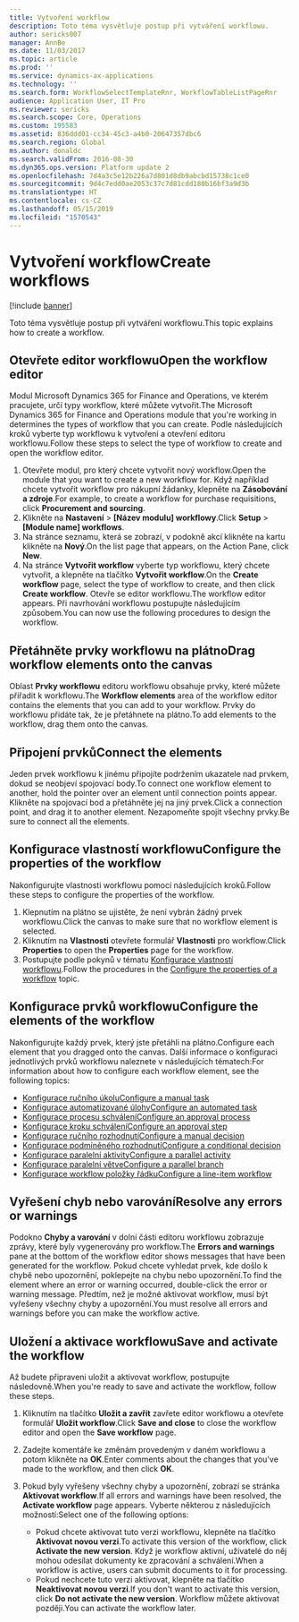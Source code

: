 ```yaml
---
title: Vytvoření workflow
description: Toto téma vysvětluje postup při vytváření workflowu.
author: sericks007
manager: AnnBe
ms.date: 11/03/2017
ms.topic: article
ms.prod: ''
ms.service: dynamics-ax-applications
ms.technology: ''
ms.search.form: WorkflowSelectTemplateRnr, WorkflowTableListPageRnr
audience: Application User, IT Pro
ms.reviewer: sericks
ms.search.scope: Core, Operations
ms.custom: 195583
ms.assetid: 836ddd01-cc34-45c3-a4b0-20647357dbc6
ms.search.region: Global
ms.author: donaldc
ms.search.validFrom: 2016-08-30
ms.dyn365.ops.version: Platform update 2
ms.openlocfilehash: 7d4a3c5e12b226a7d801d8db9abcbd15738c1ce0
ms.sourcegitcommit: 9d4c7edd0ae2053c37c7d81cdd180b16bf3a9d3b
ms.translationtype: HT
ms.contentlocale: cs-CZ
ms.lasthandoff: 05/15/2019
ms.locfileid: "1570543"
---
```

# <a name="create-workflows"></a><span data-ttu-id="8b87f-103">Vytvoření workflow</span><span class="sxs-lookup"><span data-stu-id="8b87f-103">Create workflows</span></span>

[!include [banner](../includes/banner.md)]

<span data-ttu-id="8b87f-104">Toto téma vysvětluje postup při vytváření workflowu.</span><span class="sxs-lookup"><span data-stu-id="8b87f-104">This topic explains how to create a workflow.</span></span>

## <a name="open-the-workflow-editor"></a><span data-ttu-id="8b87f-105">Otevřete editor workflowu</span><span class="sxs-lookup"><span data-stu-id="8b87f-105">Open the workflow editor</span></span>

<span data-ttu-id="8b87f-106">Modul Microsoft Dynamics 365 for Finance and Operations, ve kterém pracujete, určí typy workflow, které můžete vytvořit.</span><span class="sxs-lookup"><span data-stu-id="8b87f-106">The Microsoft Dynamics 365 for Finance and Operations module that you're working in determines the types of workflow that you can create.</span></span> <span data-ttu-id="8b87f-107">Podle následujících kroků vyberte typ workflowu k vytvoření a otevření editoru workflowu.</span><span class="sxs-lookup"><span data-stu-id="8b87f-107">Follow these steps to select the type of workflow to create and open the workflow editor.</span></span>

1. <span data-ttu-id="8b87f-108">Otevřete modul, pro který chcete vytvořit nový workflow.</span><span class="sxs-lookup"><span data-stu-id="8b87f-108">Open the module that you want to create a new workflow for.</span></span> <span data-ttu-id="8b87f-109">Když například chcete vytvořit workflow pro nákupní žádanky, klepněte na **Zásobování a zdroje**.</span><span class="sxs-lookup"><span data-stu-id="8b87f-109">For example, to create a workflow for purchase requisitions, click **Procurement and sourcing**.</span></span>
2. <span data-ttu-id="8b87f-110">Klikněte na **Nastavení** &gt; **\[Název modulu\] workflowy**.</span><span class="sxs-lookup"><span data-stu-id="8b87f-110">Click **Setup** &gt; **\[Module name\] workflows**.</span></span>
3. <span data-ttu-id="8b87f-111">Na stránce seznamu, která se zobrazí, v podokně akcí klikněte na kartu klikněte na **Nový**.</span><span class="sxs-lookup"><span data-stu-id="8b87f-111">On the list page that appears, on the Action Pane, click **New**.</span></span>
4. <span data-ttu-id="8b87f-112">Na stránce **Vytvořit workflow** vyberte typ workflowu, který chcete vytvořit, a klepněte na tlačítko **Vytvořit workflow**.</span><span class="sxs-lookup"><span data-stu-id="8b87f-112">On the **Create workflow** page, select the type of workflow to create, and then click **Create workflow**.</span></span> <span data-ttu-id="8b87f-113">Otevře se editor workflowu.</span><span class="sxs-lookup"><span data-stu-id="8b87f-113">The workflow editor appears.</span></span> <span data-ttu-id="8b87f-114">Při navrhování workflowu postupujte následujícím způsobem.</span><span class="sxs-lookup"><span data-stu-id="8b87f-114">You can now use the following procedures to design the workflow.</span></span>

## <a name="drag-workflow-elements-onto-the-canvas"></a><span data-ttu-id="8b87f-115">Přetáhněte prvky workflowu na plátno</span><span class="sxs-lookup"><span data-stu-id="8b87f-115">Drag workflow elements onto the canvas</span></span>

<span data-ttu-id="8b87f-116">Oblast **Prvky workflowu** editoru workflowu obsahuje prvky, které můžete přiřadit k workflowu.</span><span class="sxs-lookup"><span data-stu-id="8b87f-116">The **Workflow elements** area of the workflow editor contains the elements that you can add to your workflow.</span></span> <span data-ttu-id="8b87f-117">Prvky do workflowu přidáte tak, že je přetáhnete na plátno.</span><span class="sxs-lookup"><span data-stu-id="8b87f-117">To add elements to the workflow, drag them onto the canvas.</span></span>

## <a name="connect-the-elements"></a><span data-ttu-id="8b87f-118">Připojení prvků</span><span class="sxs-lookup"><span data-stu-id="8b87f-118">Connect the elements</span></span>

<span data-ttu-id="8b87f-119">Jeden prvek workflowu k jinému připojíte podržením ukazatele nad prvkem, dokud se neobjeví spojovací body.</span><span class="sxs-lookup"><span data-stu-id="8b87f-119">To connect one workflow element to another, hold the pointer over an element until connection points appear.</span></span> <span data-ttu-id="8b87f-120">Klikněte na spojovací bod a přetáhněte jej na jiný prvek.</span><span class="sxs-lookup"><span data-stu-id="8b87f-120">Click a connection point, and drag it to another element.</span></span> <span data-ttu-id="8b87f-121">Nezapomeňte spojit všechny prvky.</span><span class="sxs-lookup"><span data-stu-id="8b87f-121">Be sure to connect all the elements.</span></span>

## <a name="configure-the-properties-of-the-workflow"></a><span data-ttu-id="8b87f-122">Konfigurace vlastností workflowu</span><span class="sxs-lookup"><span data-stu-id="8b87f-122">Configure the properties of the workflow</span></span>

<span data-ttu-id="8b87f-123">Nakonfigurujte vlastnosti workflowu pomocí následujících kroků.</span><span class="sxs-lookup"><span data-stu-id="8b87f-123">Follow these steps to configure the properties of the workflow.</span></span>

1. <span data-ttu-id="8b87f-124">Klepnutím na plátno se ujistěte, že není vybrán žádný prvek workflowu.</span><span class="sxs-lookup"><span data-stu-id="8b87f-124">Click the canvas to make sure that no workflow element is selected.</span></span>
2. <span data-ttu-id="8b87f-125">Kliknutím na **Vlastnosti** otevřete formulář **Vlastnosti** pro workflow.</span><span class="sxs-lookup"><span data-stu-id="8b87f-125">Click **Properties** to open the **Properties** page for the workflow.</span></span>
3. <span data-ttu-id="8b87f-126">Postupujte podle pokynů v tématu [Konfigurace vlastností workflowu](configure-workflow-properties.md).</span><span class="sxs-lookup"><span data-stu-id="8b87f-126">Follow the procedures in the [Configure the properties of a workflow](configure-workflow-properties.md) topic.</span></span>

## <a name="configure-the-elements-of-the-workflow"></a><span data-ttu-id="8b87f-127">Konfigurace prvků workflowu</span><span class="sxs-lookup"><span data-stu-id="8b87f-127">Configure the elements of the workflow</span></span>

<span data-ttu-id="8b87f-128">Nakonfigurujte každý prvek, který jste přetáhli na plátno.</span><span class="sxs-lookup"><span data-stu-id="8b87f-128">Configure each element that you dragged onto the canvas.</span></span> <span data-ttu-id="8b87f-129">Další informace o konfiguraci jednotlivých prvků workflowu naleznete v následujících tématech:</span><span class="sxs-lookup"><span data-stu-id="8b87f-129">For information about how to configure each workflow element, see the following topics:</span></span>

- [<span data-ttu-id="8b87f-130">Konfigurace ručního úkolu</span><span class="sxs-lookup"><span data-stu-id="8b87f-130">Configure a manual task</span></span>](configure-manual-task-workflow.md)
- [<span data-ttu-id="8b87f-131">Konfigurace automatizované úlohy</span><span class="sxs-lookup"><span data-stu-id="8b87f-131">Configure an automated task</span></span>](configure-automated-task-workflow.md)
- [<span data-ttu-id="8b87f-132">Konfigurace procesu schválení</span><span class="sxs-lookup"><span data-stu-id="8b87f-132">Configure an approval process</span></span>](configure-approval-process-workflow.md)
- [<span data-ttu-id="8b87f-133">Konfigurace kroku schválení</span><span class="sxs-lookup"><span data-stu-id="8b87f-133">Configure an approval step</span></span>](configure-approval-step-workflow.md)
- [<span data-ttu-id="8b87f-134">Konfigurace ručního rozhodnutí</span><span class="sxs-lookup"><span data-stu-id="8b87f-134">Configure a manual decision</span></span>](configure-manual-decision-workflow.md)
- [<span data-ttu-id="8b87f-135">Konfigurace podmíněného rozhodnutí</span><span class="sxs-lookup"><span data-stu-id="8b87f-135">Configure a conditional decision</span></span>](configure-conditional-decision-workflow.md)
- [<span data-ttu-id="8b87f-136">Konfigurace paralelní aktivity</span><span class="sxs-lookup"><span data-stu-id="8b87f-136">Configure a parallel activity</span></span>](configure-parallel-activity-workflow.md)
- [<span data-ttu-id="8b87f-137">Konfigurace paralelní větve</span><span class="sxs-lookup"><span data-stu-id="8b87f-137">Configure a parallel branch</span></span>](configure-parallel-branch-workflow.md)
- [<span data-ttu-id="8b87f-138">Konfigurace workflow položky řádku</span><span class="sxs-lookup"><span data-stu-id="8b87f-138">Configure a line-item workflow</span></span>](configure-line-item-workflow.md)

## <a name="resolve-any-errors-or-warnings"></a><span data-ttu-id="8b87f-139">Vyřešení chyb nebo varování</span><span class="sxs-lookup"><span data-stu-id="8b87f-139">Resolve any errors or warnings</span></span>

<span data-ttu-id="8b87f-140">Podokno **Chyby a varování** v dolní části editoru workflowu zobrazuje zprávy, které byly vygenerovány pro workflow.</span><span class="sxs-lookup"><span data-stu-id="8b87f-140">The **Errors and warnings** pane at the bottom of the workflow editor shows messages that have been generated for the workflow.</span></span> <span data-ttu-id="8b87f-141">Pokud chcete vyhledat prvek, kde došlo k chybě nebo upozornění, poklepejte na chybu nebo upozornění.</span><span class="sxs-lookup"><span data-stu-id="8b87f-141">To find the element where an error or warning occurred, double-click the error or warning message.</span></span> <span data-ttu-id="8b87f-142">Předtím, než je možné aktivovat workflow, musí být vyřešeny všechny chyby a upozornění.</span><span class="sxs-lookup"><span data-stu-id="8b87f-142">You must resolve all errors and warnings before you can make the workflow active.</span></span>

## <a name="save-and-activate-the-workflow"></a><span data-ttu-id="8b87f-143">Uložení a aktivace workflowu</span><span class="sxs-lookup"><span data-stu-id="8b87f-143">Save and activate the workflow</span></span>

<span data-ttu-id="8b87f-144">Až budete připraveni uložit a aktivovat workflow, postupujte následovně.</span><span class="sxs-lookup"><span data-stu-id="8b87f-144">When you're ready to save and activate the workflow, follow these steps.</span></span>

1. <span data-ttu-id="8b87f-145">Kliknutím na tlačítko **Uložit a zavřít** zavřete editor workflowu a otevřete formulář **Uložit workflow**.</span><span class="sxs-lookup"><span data-stu-id="8b87f-145">Click **Save and close** to close the workflow editor and open the **Save workflow** page.</span></span>
2. <span data-ttu-id="8b87f-146">Zadejte komentáře ke změnám provedeným v daném workflowu a potom klikněte na **OK**.</span><span class="sxs-lookup"><span data-stu-id="8b87f-146">Enter comments about the changes that you've made to the workflow, and then click **OK**.</span></span>
3. <span data-ttu-id="8b87f-147">Pokud byly vyřešeny všechny chyby a upozornění, zobrazí se stránka **Aktivovat workflow**.</span><span class="sxs-lookup"><span data-stu-id="8b87f-147">If all errors and warnings have been resolved, the **Activate workflow** page appears.</span></span> <span data-ttu-id="8b87f-148">Vyberte některou z následujících možností:</span><span class="sxs-lookup"><span data-stu-id="8b87f-148">Select one of the following options:</span></span>

    - <span data-ttu-id="8b87f-149">Pokud chcete aktivovat tuto verzi workflowu, klepněte na tlačítko **Aktivovat novou verzi**.</span><span class="sxs-lookup"><span data-stu-id="8b87f-149">To activate this version of the workflow, click **Activate the new version**.</span></span> <span data-ttu-id="8b87f-150">Když je workflow aktivní, uživatelé do něj mohou odesílat dokumenty ke zpracování a schválení.</span><span class="sxs-lookup"><span data-stu-id="8b87f-150">When a workflow is active, users can submit documents to it for processing.</span></span>
    - <span data-ttu-id="8b87f-151">Pokud nechcete tuto verzi aktivovat, klepněte na tlačítko **Neaktivovat novou verzi**.</span><span class="sxs-lookup"><span data-stu-id="8b87f-151">If you don't want to activate this version, click **Do not activate the new version**.</span></span> <span data-ttu-id="8b87f-152">Workflow můžete aktivovat později.</span><span class="sxs-lookup"><span data-stu-id="8b87f-152">You can activate the workflow later.</span></span>
